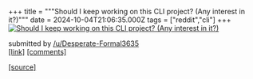 +++
title = """Should I keep working on this CLI project? (Any interest in it?)"""
date = 2024-10-04T21:06:35.000Z
tags = ["reddit","cli"]
+++
[![Should I keep working on this CLI project? (Any interest in it?)](https://external-preview.redd.it/TNZ9kvI6hQBRrsPGYQ_-veX7WtgjWnOXjdoU-stU5bQ.jpg?width=320&crop=smart&auto=webp&s=97e095ae14571598aa78d0449ec7b8d5260dabf0 "Should I keep working on this CLI project? (Any interest in it?)")](https://www.reddit.com/r/commandline/comments/1fw9u4x/should_i_keep_working_on_this_cli_project_any/)

submitted by [/u/Desperate-Formal3635](https://www.reddit.com/user/Desperate-Formal3635)  
[\[link\]](https://amos-nimos.itch.io/project-xena) [\[comments\]](https://www.reddit.com/r/commandline/comments/1fw9u4x/should_i_keep_working_on_this_cli_project_any/)

[[source]](https://www.reddit.com/r/commandline/comments/1fw9u4x/should_i_keep_working_on_this_cli_project_any/)
